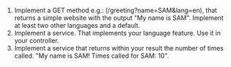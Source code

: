 1. Implement a GET method e.g.: (/greeting?name=SAM&lang=en), that returns a simple website with the output "My name is SAM". Implement at least two other languages and a default.
2. Implement a service. That implements your language feature. Use it in your controller. 
3. Implement a service that returns within your result the number of times called. "My name is SAM! Times called for SAM: 10".